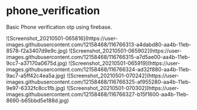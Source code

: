 # phone_verification

Basic Phone verification otp using firebase.

<p float="left">
![Screenshot_20210501-065816](https://user-images.githubusercontent.com/12158468/116766313-a4dabd80-aa4b-11eb-8578-f2a3407d9e9c.jpg)
![Screenshot_20210501-065902](https://user-images.githubusercontent.com/12158468/116766315-a7d5ae00-aa4b-11eb-9cc7-a37170a0675d.jpg)
![Screenshot_20210501-065919](https://user-images.githubusercontent.com/12158468/116766324-ad32f880-aa4b-11eb-9ac7-a5ff42c4ea5a.jpg)
![Screenshot_20210501-070242](https://user-images.githubusercontent.com/12158468/116766325-af955280-aa4b-11eb-9e97-6332fc8cc1fb.jpg)
![Screenshot_20210501-070302](https://user-images.githubusercontent.com/12158468/116766327-b15f1600-aa4b-11eb-8690-b65bbd5e188d.jpg)
</p>
